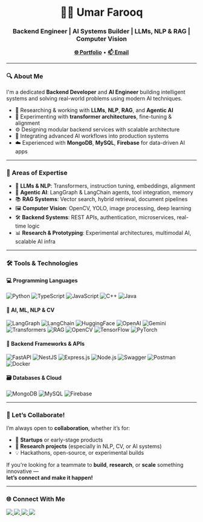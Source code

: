 <h1 align="center">👨‍💻 Umar Farooq</h1>

<h3 align="center">Backend Engineer | AI Systems Builder | LLMs, NLP & RAG | Computer Vision</h3>

<p align="center">
  <a href="https://umarfarooq.tech" target="_blank"><strong>🌐 Portfolio</strong></a> • 
  <a href="mailto:umarfarooq211203@gmail.com"><strong>📫 Email</strong></a>
</p>

---

### 🔍 About Me

I'm a dedicated **Backend Developer** and **AI Engineer** building intelligent systems and solving real-world problems using modern AI techniques.

- 🧠 Researching & working with **LLMs**, **NLP**, **RAG**, and **Agentic AI**
- 🧪 Experimenting with **transformer architectures**, fine-tuning & alignment
- ⚙️ Designing modular backend services with scalable architecture
- 🧩 Integrating advanced AI workflows into production systems
- ☁️ Experienced with **MongoDB**, **MySQL**, **Firebase** for data-driven AI apps

---

### 💼 Areas of Expertise

- 🧠 **LLMs & NLP**: Transformers, instruction tuning, embeddings, alignment
- 🔗 **Agentic AI**: LangGraph & LangChain agents, tool integration, memory
- 📚 **RAG Systems**: Vector search, hybrid retrieval, document pipelines
- 🖼️ **Computer Vision**: OpenCV, YOLO, image processing, deep learning
- 🛠️ **Backend Systems**: REST APIs, authentication, microservices, real-time logic
- 📊 **Research & Prototyping**: Experimental architectures, multimodal AI, scalable AI infra

---

### 🛠️ Tools & Technologies

#### 💻 Programming Languages
![Python](https://img.shields.io/badge/-Python-3776AB?style=for-the-badge&logo=python&logoColor=white)
![TypeScript](https://img.shields.io/badge/-TypeScript-3178C6?style=for-the-badge&logo=typescript&logoColor=white)
![JavaScript](https://img.shields.io/badge/-JavaScript-F7DF1E?style=for-the-badge&logo=javascript&logoColor=black)
![C++](https://img.shields.io/badge/-C++-00599C?style=for-the-badge&logo=c%2b%2b&logoColor=white)
![Java](https://img.shields.io/badge/-Java-007396?style=for-the-badge&logo=java&logoColor=white)

#### 🧠 AI, ML, NLP & CV
![LangGraph](https://img.shields.io/badge/-LangGraph-000000?style=for-the-badge&logo=protocolsio&logoColor=white)
![LangChain](https://img.shields.io/badge/-LangChain-3B3B3B?style=for-the-badge&logo=chainlink&logoColor=white)
![HuggingFace](https://img.shields.io/badge/-HuggingFace-FFD21F?style=for-the-badge&logo=huggingface&logoColor=black)
![OpenAI](https://img.shields.io/badge/-OpenAI-412991?style=for-the-badge&logo=openai&logoColor=white)
![Gemini](https://img.shields.io/badge/-Gemini-1A73E8?style=for-the-badge&logo=google&logoColor=white)
![Transformers](https://img.shields.io/badge/-Transformers-FF6F61?style=for-the-badge&logo=tensorflow&logoColor=white)
![RAG](https://img.shields.io/badge/-RAG-blueviolet?style=for-the-badge)
![OpenCV](https://img.shields.io/badge/-OpenCV-5C3EE8?style=for-the-badge&logo=opencv&logoColor=white)
![TensorFlow](https://img.shields.io/badge/-TensorFlow-FF6F00?style=for-the-badge&logo=tensorflow&logoColor=white)
![PyTorch](https://img.shields.io/badge/-PyTorch-EE4C2C?style=for-the-badge&logo=pytorch&logoColor=white)

#### 🧰 Backend Frameworks & APIs
![FastAPI](https://img.shields.io/badge/-FastAPI-009688?style=for-the-badge&logo=fastapi&logoColor=white)
![NestJS](https://img.shields.io/badge/-NestJS-E0234E?style=for-the-badge&logo=nestjs&logoColor=white)
![Express.js](https://img.shields.io/badge/-Express.js-000000?style=for-the-badge&logo=express&logoColor=white)
![Node.js](https://img.shields.io/badge/-Node.js-339933?style=for-the-badge&logo=nodedotjs&logoColor=white)
![Swagger](https://img.shields.io/badge/-Swagger-85EA2D?style=for-the-badge&logo=swagger&logoColor=black)
![Postman](https://img.shields.io/badge/-Postman-FF6C37?style=for-the-badge&logo=postman&logoColor=white)
![Docker](https://img.shields.io/badge/-Docker-2496ED?style=for-the-badge&logo=docker&logoColor=white)

#### 🗃️ Databases & Cloud
![MongoDB](https://img.shields.io/badge/-MongoDB-47A248?style=for-the-badge&logo=mongodb&logoColor=white)
![MySQL](https://img.shields.io/badge/-MySQL-4479A1?style=for-the-badge&logo=mysql&logoColor=white)
![Firebase](https://img.shields.io/badge/-Firebase-FFCA28?style=for-the-badge&logo=firebase&logoColor=black)

---

### 🤝 Let’s Collaborate!

I’m always open to **collaboration**, whether it’s for:

- 🚀 **Startups** or early-stage products  
- 🧪 **Research projects** (especially in NLP, CV, or AI systems)  
- 💡 Hackathons, open-source, or experimental builds  

If you're looking for a teammate to **build**, **research**, or **scale** something innovative —  
**let’s connect and make it happen!**

---
### 🌐 Connect With Me

<p align="left">
  <a href="https://www.linkedin.com/in/umarrfarooq" target="blank">
    <img src="https://img.shields.io/badge/-LinkedIn-0A66C2?style=for-the-badge&logo=linkedin&logoColor=white" />
  </a>
  <a href="https://www.instagram.com/umarfarooq2112" target="blank">
    <img src="https://img.shields.io/badge/-Instagram-E4405F?style=for-the-badge&logo=instagram&logoColor=white" />
  </a>
  <a href="https://wa.me/923355022002" target="blank">
    <img src="https://img.shields.io/badge/-WhatsApp-25D366?style=for-the-badge&logo=whatsapp&logoColor=white" />
  </a>
  <a href="mailto:umarfarooq211203@gmail.com" target="blank">
    <img src="https://img.shields.io/badge/-Email-D14836?style=for-the-badge&logo=gmail&logoColor=white" />
  </a>
</p>
